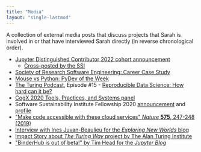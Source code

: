 ```yaml
---
title: "Media"
layout: "single-lastmod"
---
```


A collection of external media posts that discuss projects that Sarah is involved in or that have interviewed Sarah directly (in reverse chronological order).

- [Jupyter Distinguished Contributor 2022 cohort announcement](https://blog.jupyter.org/congratulations-distinguished-contributors-bc349fa60d68)
  - [Cross-posted by the SSI](https://www.software.ac.uk/news/ssi-fellow-sarah-gibson-recognised-jupyter-distinguished-contributor)
- [Society of Research Software Engineering: Career Case Study](https://society-rse.org/careers/case-studies/Sarah-Gibson/)
- [Mouse vs Python: PyDev of the Week](https://www.blog.pythonlibrary.org/2021/11/08/pydev-of-the-week-sarah-gibson/)
- [The Turing Podcast](https://www.turing.ac.uk/news/turing-podcast), Episode #15 - [Reproducible Data Science: How hard can it be?](https://open.spotify.com/episode/1OVxFUA5UyIfMSCd842wjD?si=wxRI8YovR52aiA38y-LMyQ)
- [CogX 2020 Tools, Practices, and Systems panel](https://www.youtube.com/watch?v=yjtLKjTHCI0)
- Software Sustainability Institute Fellowship 2020 [announcement](https://software.ac.uk/blog/2020-01-10-announcing-2020-software-sustainability-institute-fellows) and [profile](https://software.ac.uk/about/fellows/sarah-gibson)
- ["Make code accessible with these cloud services" _Nature_ **575**, 247-248 (2019)](https://www.nature.com/articles/d41586-019-03366-x?_cldee=c2dpYnNvbkB0dXJpbmcuYWMudWs%3d&recipientid=contact-65a9d3260ce1e811a970002248014773-50f22eb79e424b5497d183f51c4f4e8b&esid=8d4db74b-6801-ea11-a811-002248070f4c)
- [Interview with Ines Juvan-Beaulieu for the _Exploring New Worlds_ blog](https://exploringnewworlds.home.blog/2019/10/10/interview-with-sarah-gibson-research-data-scientist-the-alan-turing-institute/)
- [Impact Story about _The Turing Way_ project by The Alan Turing Institute](https://www.turing.ac.uk/research/impact-stories/transforming-culture-data-science)
- ["BinderHub is out of beta!" by Tim Head for the _Jupyter Blog_](https://blog.jupyter.org/binderhub-is-out-of-beta-fa2781a229d6)
